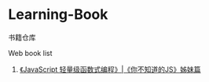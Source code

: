 # Learning-Book

书籍仓库

Web book list
1. [《JavaScript 轻量级函数式编程》|《你不知道的JS》姊妹篇](https://juejin.im/post/5a2f93666fb9a045132aaaa1)
